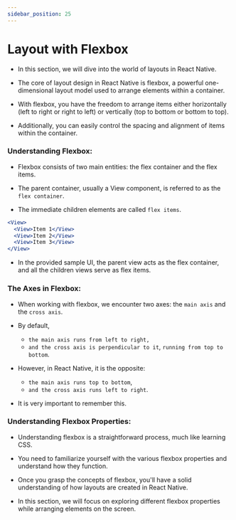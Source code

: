 ```yaml
---
sidebar_position: 25
---
```


# Layout with Flexbox

- In this section, we will dive into the world of layouts in React Native.

- The core of layout design in React Native is flexbox, a powerful one-dimensional layout model used to arrange elements within a container.

- With flexbox, you have the freedom to arrange items either horizontally (left to right or right to left) or vertically (top to bottom or bottom to top).

- Additionally, you can easily control the spacing and alignment of items within the container.

### Understanding Flexbox:

- Flexbox consists of two main entities: the flex container and the flex items.

- The parent container, usually a View component, is referred to as the `flex container`.

- The immediate children elements are called `flex items`.

```jsx
<View>
  <View>Item 1</View>
  <View>Item 2</View>
  <View>Item 3</View>
</View>
```

- In the provided sample UI, the parent view acts as the flex container, and all the children views serve as flex items.

### The Axes in Flexbox:

- When working with flexbox, we encounter two axes: the `main axis` and the `cross axis`.

- By default,

  - `the main axis runs from left to right,`
  - `and the cross axis is perpendicular to it`, `running from top to bottom`.

- However, in React Native, it is the opposite:

  - `the main axis runs top to bottom`,
  - `and the cross axis runs left to right`.

- It is very important to remember this.

### Understanding Flexbox Properties:

- Understanding flexbox is a straightforward process, much like learning CSS.

- You need to familiarize yourself with the various flexbox properties and understand how they function.

- Once you grasp the concepts of flexbox, you'll have a solid understanding of how layouts are created in React Native.

- In this section, we will focus on exploring different flexbox properties while arranging elements on the screen.
